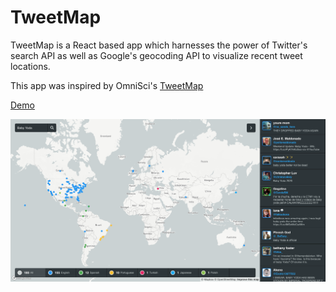 # TweetMap

TweetMap is a React based app which harnesses the power of Twitter's search API as well as Google's geocoding API to visualize recent tweet locations.

This app was inspired by OmniSci's [TweetMap](https://www.omnisci.com/demos/tweetmap)

[Demo](https://clockworkftw.github.io/tweetmap/)

![](screenshot.png)

